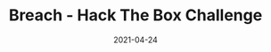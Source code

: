 ---
layout: single
title: '<span class="hackthebox">Breach - Hack The Box Challenge</span>'
excerpt: "Breach is a osint challenge from HackTheBox where we will have to find out information in some files coming from a company leak."
date: 2021-04-24
header:
  teaser: /assets/images/htb-writeup-breach/icon.png
  teaser_home_page: true
  icon: /assets/images/hackthebox.webp
categories:
  - hackthebox
  - challenge
tags:
  - osint
toc: true
toc_label: "Content"
toc_sticky: true
show_time: false
layout: encrypted/breach
permalink: "/htb-writeup-breach/"
show_time: false
---